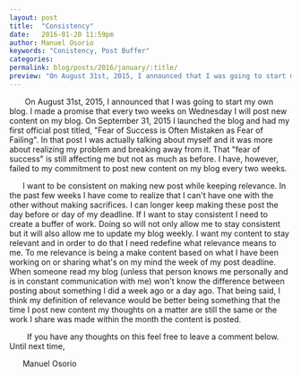 ```yaml
---
layout: post
title:  "Consistency"
date:   2016-01-20 11:59pm
author: Manuel Osorio
keywords: "Conistency, Post Buffer"
categories:
permalink: blog/posts/2016/january/:title/
preview: "On August 31st, 2015, I announced that I was going to start my own blog. I made a promise that every two weeks on Wednesday I will post new content on my blog...."
---
```


&nbsp;&nbsp;&nbsp;&nbsp;&nbsp;&nbsp; On August 31st, 2015, I announced that I was going to start my own blog. I made a promise that every two weeks on Wednesday I will post new content on my blog. On September 31, 2015 I launched the blog and had my first official post titled, "Fear of Success is Often Mistaken as Fear of Failing". In that post I was actually talking about myself and it was more about realizing my problem and breaking away from it. That "fear of success" is still affecting me but not as much as before. I have, however, failed to my commitment to post new content on my blog every two weeks.

&nbsp;&nbsp;&nbsp;&nbsp;&nbsp;&nbsp;I want to be consistent on making new post while keeping relevance. In the past few weeks I have come to realize that I can't have one with the other without making sacrifices. I can longer keep making these post the day before or day of my deadline. If I want to stay consistent I need to create a buffer of work. Doing so will not only allow me to stay consistent but it will also allow me to update my blog weekly. I want my content to stay relevant and in order to do that I need redefine what relevance means to me. To me relevance is being a make content based on what I have been working on or sharing what's on my mind the week of my post deadline. When someone read my blog (unless that person knows me personally and is in constant communication with me) won't know the difference between posting about something I did a week ago or a day ago. That being said, I think my definition of relevance would be better being something that the time I post new content my thoughts on a matter are still the same or the work I share was made within the month the content is posted.

&nbsp;&nbsp;&nbsp;&nbsp;&nbsp;&nbsp;&nbsp;&nbsp;If you have any thoughts on this feel free to leave a comment below. Until next time,

&nbsp;&nbsp;&nbsp;&nbsp;&nbsp;&nbsp;Manuel Osorio
